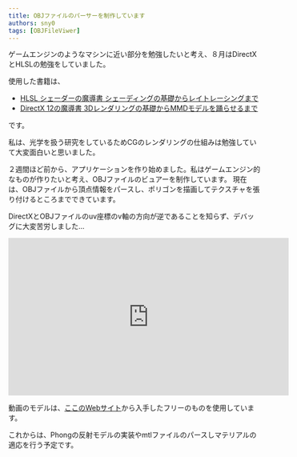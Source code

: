 ```yaml
---
title: OBJファイルのパーサーを制作しています
authors: sny0
tags: [OBJFileViwer]
---
```


ゲームエンジンのようなマシンに近い部分を勉強したいと考え、８月はDirectXとHLSLの勉強をしていました。

使用した書籍は、
- [HLSL シェーダーの魔導書 シェーディングの基礎からレイトレーシングまで](https://www.shoeisha.co.jp/book/detail/9784798164281)
- [DirectX 12の魔導書 3Dレンダリングの基礎からMMDモデルを踊らせるまで](https://www.shoeisha.co.jp/book/detail/9784798161938)

です。

私は、光学を扱う研究をしているためCGのレンダリングの仕組みは勉強していて大変面白いと思いました。


２週間ほど前から、アプリケーションを作り始めました。私はゲームエンジン的なものが作りたいと考え、OBJファイルのビュアーを制作しています。
現在は、OBJファイルから頂点情報をパースし、ポリゴンを描画してテクスチャを張り付けるところまでできています。

DirectXとOBJファイルのuv座標のv軸の方向が逆であることを知らず、デバッグに大変苦労しました...

<iframe width="560" height="315" src="https://www.youtube.com/embed/TUSzngICLHE?si=4CEpNZ-zAuZurPwU" title="YouTube video player" frameborder="0" allow="accelerometer; autoplay; clipboard-write; encrypted-media; gyroscope; picture-in-picture; web-share" allowfullscreen></iframe>

動画のモデルは、[ここのWebサイト](https://open3dmodel.com/ja/3d-models/3d-model-low-poly-horse_43095.html)から入手したフリーのものを使用しています。

これからは、Phongの反射モデルの実装やmtlファイルのパースしマテリアルの適応を行う予定です。